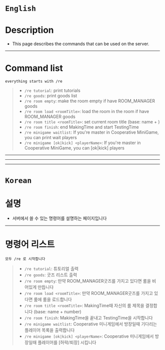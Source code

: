 # `English`
# Description
- This page describes the commands that can be used on the server.
---------
# Command list
`everything starts with /re`
> - `/re tutorial`: print tutorials
> - `/re goods`: print goods list
> - `/re room empty`: make the room empty if have ROOM_MANAGER goods
> - `/re room load <roomTitle>`: load the <roomTitle> room in the room if have ROOM_MANAGER goods
> - `/re room title <roomTitle>`: set current room title (base: name + <number>)
> - `/re room finish`: end MakingTime and start TestingTime
> - `/re minigame waitlist`: If you're master in Cooperative MiniGame, you can print wait players
> - `/re minigame [ok|kick] <playerName>`: If you're master in Cooperative MiniGame, you can [ok|kick] players
---------
---------
---------
# `Korean`
# 설명
- 서버에서 쓸 수 있는 명령어를 설명하는 페이지입니다
---------
# 명령어 리스트
`모두 /re 로 시작합니다`
> - `/re tutorial`: 튜토리얼 출력
> - `/re goods`: 굿즈 리스트 출력
> - `/re room empty`: 만약 ROOM_MANAGER굿즈를 가지고 있다면 룸을 비어있게 만듭니다
> - `/re room load <roomTitle>`: 만약 ROOM_MANAGER굿즈를 가지고 있다면 룸에 <roomTitle>룸을 로드합니다
> - `/re room title <roomTitle>`: MakingTime때 자신의 룸 제목을 결정합니다 (base: name + number)
> - `/re room finish`: MakingTime을 끝내고 TestingTime을 시작합니다
> - `/re minigame waitlist`: Cooperative 미니게임에서 방장일때 기다리는 플레이어 목록을 출력합니다
> - `/re minigame [ok|kick] <playerName>`: Cooperative 미니게임에서 방장일때 플레이어를 [허락/퇴장] 시킵니다
